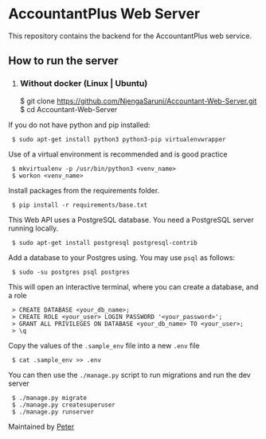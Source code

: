 # AccountantPlus Web Server

This repository contains the backend for the AccountantPlus web service. 

## How to run the server
1. ### Without docker (Linux | Ubuntu)

     
     
     $ git clone https://github.com/NjengaSaruni/Accountant-Web-Server.git
     $ cd Accountant-Web-Server
     
 If you do not have python and pip installed:
 
     $ sudo apt-get install python3 python3-pip virtualenvwrapper
     
 Use of a virtual environment is recommended and is good practice
     
     $ mkvirtualenv -p /usr/bin/python3 <venv_name>
     $ workon <venv_name>
 
 Install packages from the requirements folder.
     
     $ pip install -r requirements/base.txt
     
 This Web API uses a PostgreSQL database. You need a PostgreSQL server running locally.
     
     $ sudo apt-get install postgresql postgresql-contrib
     
 Add a database to your Postgres using. You may use `psql` as follows:
 
     $ sudo -su postgres psql postgres
 
 This will open an interactive terminal, where you can create a database, and a role
    
     > CREATE DATABASE <your_db_name>;
     > CREATE ROLE <your_user> LOGIN PASSWORD '<your_password>';
     > GRANT ALL PRIVILEGES ON DATABASE <your_db_name> TO <your_user>;
     > \q
 
 Copy the values of the `.sample_env` file into a new `.env` file
      
     $ cat .sample_env >> .env
     
 You can then use the `./manage.py` script to run migrations and run the dev server
 
     $ ./manage.py migrate
     $ ./manage.py createsuperuser
     $ ./manage.py runserver
     
 Maintained by [Peter](https://twitter.com/NjengaSaruni)